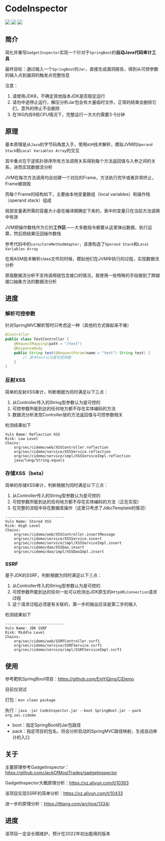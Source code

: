 # CodeInspector

![](https://img.shields.io/badge/build-passing-brightgreen)
![](https://img.shields.io/badge/ASM-9.0-blue)
![](https://img.shields.io/badge/Java-8-red)

## 简介

简化并重写`GadgetInspector`实现一个针对于`SpringBoot`的**自动Java代码审计工具**

最终目标：通过输入一个`SpringBoot`的`Jar`，直接生成漏洞报告，得到从可控参数的输入点到漏洞的触发点完整信息

注意：

1. 请使用JDK8，不确定其他版本JDK是否稳定运行
2. 请勿中途停止运行，解压分析Jar包会有大量临时文件，正常的结束会删除它们，意外的停止不会删除
3. 在16G内存8核CPU情况下，完整运行一次大约需要3-5分钟

## 原理

基本原理是从`Java`的字节码角度入手，使用`ASM`技术解析，模拟JVM的`Operand Stack`和`Local Variables Array`的交互

其中重点在于逆拓扑排序所有方法调用关系得到每个方法返回值与入参之间的关系，进而实现数据流分析

JVM在每次方法调用均会创建一个对应的Frame，方法执行完毕或者异常终止，Frame被销毁

而每个Frame的结构如下，主要由本地变量数组（local variables）和操作栈（operand stack）组成

局部变量表所需的容量大小是在编译期确定下来的，表中的变量只在当前方法调用中有效

JVM把操作数栈作为它的**工作区**——大多数指令都要从这里弹出数据，执行运算，然后把结果压回操作数栈

参考代码中的`core/CoreMethodAdapter`，该类构造了`Operand Stack`和`Local Variables Array`

在用ASM技术解析class文件的时候，模拟他们在JVM中执行的过程，实现数据流分析

原版数据流分析不支持调用链包含接口的情况，我使用一些特殊的手段做到了跨越接口抽象方法的数据流分析

## 进度

### 解析可控参数

针对SpringMVC解析暂时只考虑这一种（其他的方式做起来不难）

```java
@Controller
public class TestController {
    @RequestMapping(path = "/test")
    @ResponseBody
    public String test(@RequestParam(name = "test") String test) {
        // 其中test认为是可控参数
    }
}
```

### 反射XSS

简单的反射XSS审计，判断根据为同时满足以下三点：

1. 从Controller传入的String型参数认为是可控的
2. 可控参数所能到达的任何地方都不存在实体编码的方法
3. 数据流分析发现Controller层的方法返回值与可控参数相关

检测结果如下

```text
Vuln Name: Reflection XSS
Risk: Low Level
Chains: 
	org/sec/cidemo/web/XSSController.reflection
	org/sec/cidemo/service/XSSService.reflection
	org/sec/cidemo/service/impl/XSSServiceImpl.reflection
	java/lang/String.equals
```

### 存储XSS（beta）

简单的存储XSS审计，判断根据为同时满足以下三点：

1. 从Controller传入的String型参数认为是可控的
2. 可控参数所能到达的任何地方都不存在实体编码的方法（正在实现）
3. 在完整的流程中存在数据库操作（这里只考虑了JdbcTemplate的情况）

```text
---------------------------
Vuln Name: Stored XSS
Risk: High Level
Chains: 
	org/sec/cidemo/web/XSSController.insertMessage
	org/sec/cidemo/service/XSSService.insert
	org/sec/cidemo/service/impl/XSSServiceImpl.insert
	org/sec/cidemo/dao/XSSDao.insert
	org/sec/cidemo/dao/impl/XSSDaoImpl.insert
```

### SSRF

基于JDK的SSRF，判断根据为同时满足以下三点：

1. 从Controller传入的String型参数认为是可控的
2. 可控参数所能到达的任何一处可以检测出JDK原生的`HttpURLConnection`请求过程
3. 这个请求过程必须是有关联的，第一步的输出应该是第二步的输入

检测结果如下

```text
---------------------------
Vuln Name: JDK SSRF
Risk: Middle Level
Chains: 
	org/sec/cidemo/web/SSRFController.ssrf1
	org/sec/cidemo/service/SSRFService.ssrf1
	org/sec/cidemo/service/impl/SSRFServiceImpl.ssrf1
```

## 使用

参考靶机SpringBoot项目：https://github.com/EmYiQing/CIDemo

目前仅测试

打包：`mvn clean package`

执行：`java -jar CodeInspector.jar --boot SpringBoot.jar --pack org.sec.cidemo`

- boot：指定SpringBoot的Jar包路径
- pack：指定项目的包名，将会分析启动的SpringMVC路径映射，生成自动审计的入口

## 关于

主要原理参考GadgetInspector： https://github.com/JackOfMostTrades/gadgetinspector

GadgetInspector大概原理分析：https://xz.aliyun.com/t/10363

该项目实现SSRF的简单分析：https://xz.aliyun.com/t/10433

进一步的原理分析：https://tttang.com/archive/1334/

## 进度

该项目一定会长期维护，预计在2022年初出能用的版本

